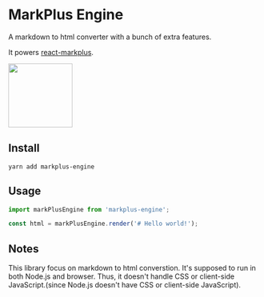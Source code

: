 # MarkPlus Engine

A markdown to html converter with a bunch of extra features.

It powers [react-markplus](https://github.com/markpluslabs/react-markplus).

<img src="https://markpluslabs.github.io/react-markplus/icon.svg" width="128" height="128" />

## Install

```
yarn add markplus-engine
```

## Usage

```ts
import markPlusEngine from 'markplus-engine';

const html = markPlusEngine.render('# Hello world!');
```

## Notes

This library focus on markdown to html converstion.
It's supposed to run in both Node.js and browser.
Thus, it doesn't handle CSS or client-side JavaScript.(since Node.js doesn't have CSS or client-side JavaScript).
